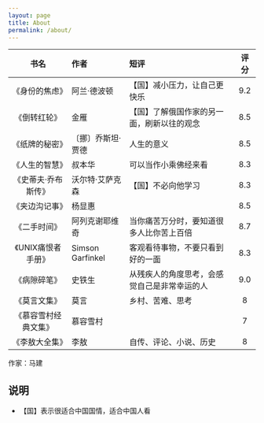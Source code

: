 ```yaml
---
layout: page
title: About
permalink: /about/
---
```


|书名|作者|短评|评分|
|:-:|:-|:-|:-:|
|《身份的焦虑》|阿兰·德波顿|【国】减小压力，让自己更快乐|9.2|
|《倒转红轮》|金雁|【国】了解俄国作家的另一面，刷新以往的观念|8.5|
|《纸牌的秘密》|〔挪〕乔斯坦·贾德|人生的意义|8.5|
|《人生的智慧》|叔本华|可以当作小乘佛经来看|8.3|
|《史蒂夫·乔布斯传》|沃尔特·艾萨克森|【国】不必向他学习|8.3|
|《夹边沟记事》|杨显惠||8.5|
|《二手时间》|阿列克谢耶维奇|当你痛苦万分时，要知道很多人比你苦上百倍|8.7|
|《UNIX痛恨者手册》|Simson Garfinkel|客观看待事物，不要只看到好的一面|8.3|
|《病隙碎笔》|史铁生|从残疾人的角度思考，会感觉自己是非常幸运的人|9.0|
|《莫言文集》|莫言|乡村、苦难、思考|8|
|《慕容雪村经典文集》|慕容雪村||7|
|《李敖大全集》|李敖|自传、评论、小说、历史|8|


作家：马建

## 说明

 - 【国】表示很适合中国国情，适合中国人看
